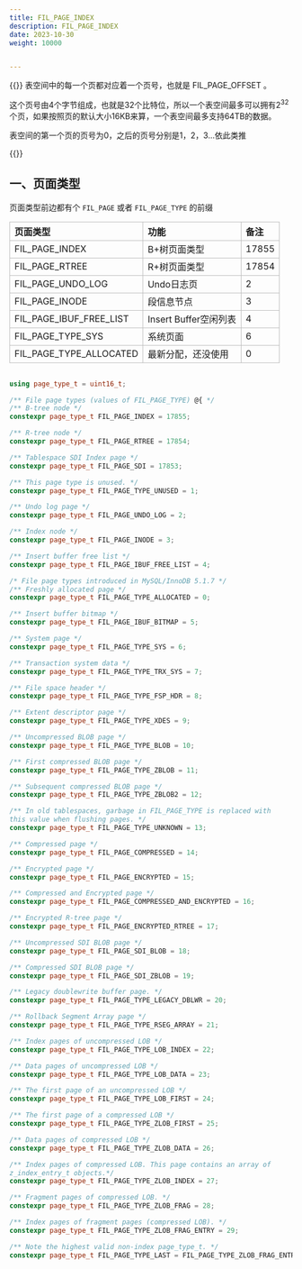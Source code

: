 ```yaml
---
title: FIL_PAGE_INDEX
description: FIL_PAGE_INDEX
date: 2023-10-30
weight: 10000


---
```

<style>
th, td {
  border: 1px solid rgb(190, 190, 190);
}
</style>

{{<alert color="secondary">}}
表空间中的每一个页都对应着一个页号，也就是 FIL_PAGE_OFFSET 。

这个页号由4个字节组成，也就是32个比特位，所以一个表空间最多可以拥有$2^{32}$个页，如果按照页的默认大小16KB来算，一个表空间最多支持64TB的数据。

表空间的第一个页的页号为0，之后的页号分别是1，2，3...依此类推

{{</alert>}}



## 一、页面类型

页面类型前边都有个 `FIL_PAGE` 或者 `FIL_PAGE_TYPE` 的前缀

| 页面类型                | 功能                  | 备注  |
| :---------------------- | :-------------------- | :---- |
| FIL_PAGE_INDEX          | B+树页面类型          | 17855 |
| FIL_PAGE_RTREE          | R+树页面类型          | 17854 |
| FIL_PAGE_UNDO_LOG       | Undo日志页            | 2     |
| FIL_PAGE_INODE          | 段信息节点            | 3     |
| FIL_PAGE_IBUF_FREE_LIST | Insert Buffer空闲列表 | 4     |
| FIL_PAGE_TYPE_SYS       | 系统页面              | 6     |
| FIL_PAGE_TYPE_ALLOCATED | 最新分配，还没使用    | 0     |


```c++

using page_type_t = uint16_t;

/** File page types (values of FIL_PAGE_TYPE) @{ */
/** B-tree node */
constexpr page_type_t FIL_PAGE_INDEX = 17855;

/** R-tree node */
constexpr page_type_t FIL_PAGE_RTREE = 17854;

/** Tablespace SDI Index page */
constexpr page_type_t FIL_PAGE_SDI = 17853;

/** This page type is unused. */
constexpr page_type_t FIL_PAGE_TYPE_UNUSED = 1;

/** Undo log page */
constexpr page_type_t FIL_PAGE_UNDO_LOG = 2;

/** Index node */
constexpr page_type_t FIL_PAGE_INODE = 3;

/** Insert buffer free list */
constexpr page_type_t FIL_PAGE_IBUF_FREE_LIST = 4;

/* File page types introduced in MySQL/InnoDB 5.1.7 */
/** Freshly allocated page */
constexpr page_type_t FIL_PAGE_TYPE_ALLOCATED = 0;

/** Insert buffer bitmap */
constexpr page_type_t FIL_PAGE_IBUF_BITMAP = 5;

/** System page */
constexpr page_type_t FIL_PAGE_TYPE_SYS = 6;

/** Transaction system data */
constexpr page_type_t FIL_PAGE_TYPE_TRX_SYS = 7;

/** File space header */
constexpr page_type_t FIL_PAGE_TYPE_FSP_HDR = 8;

/** Extent descriptor page */
constexpr page_type_t FIL_PAGE_TYPE_XDES = 9;

/** Uncompressed BLOB page */
constexpr page_type_t FIL_PAGE_TYPE_BLOB = 10;

/** First compressed BLOB page */
constexpr page_type_t FIL_PAGE_TYPE_ZBLOB = 11;

/** Subsequent compressed BLOB page */
constexpr page_type_t FIL_PAGE_TYPE_ZBLOB2 = 12;

/** In old tablespaces, garbage in FIL_PAGE_TYPE is replaced with
this value when flushing pages. */
constexpr page_type_t FIL_PAGE_TYPE_UNKNOWN = 13;

/** Compressed page */
constexpr page_type_t FIL_PAGE_COMPRESSED = 14;

/** Encrypted page */
constexpr page_type_t FIL_PAGE_ENCRYPTED = 15;

/** Compressed and Encrypted page */
constexpr page_type_t FIL_PAGE_COMPRESSED_AND_ENCRYPTED = 16;

/** Encrypted R-tree page */
constexpr page_type_t FIL_PAGE_ENCRYPTED_RTREE = 17;

/** Uncompressed SDI BLOB page */
constexpr page_type_t FIL_PAGE_SDI_BLOB = 18;

/** Compressed SDI BLOB page */
constexpr page_type_t FIL_PAGE_SDI_ZBLOB = 19;

/** Legacy doublewrite buffer page. */
constexpr page_type_t FIL_PAGE_TYPE_LEGACY_DBLWR = 20;

/** Rollback Segment Array page */
constexpr page_type_t FIL_PAGE_TYPE_RSEG_ARRAY = 21;

/** Index pages of uncompressed LOB */
constexpr page_type_t FIL_PAGE_TYPE_LOB_INDEX = 22;

/** Data pages of uncompressed LOB */
constexpr page_type_t FIL_PAGE_TYPE_LOB_DATA = 23;

/** The first page of an uncompressed LOB */
constexpr page_type_t FIL_PAGE_TYPE_LOB_FIRST = 24;

/** The first page of a compressed LOB */
constexpr page_type_t FIL_PAGE_TYPE_ZLOB_FIRST = 25;

/** Data pages of compressed LOB */
constexpr page_type_t FIL_PAGE_TYPE_ZLOB_DATA = 26;

/** Index pages of compressed LOB. This page contains an array of
z_index_entry_t objects.*/
constexpr page_type_t FIL_PAGE_TYPE_ZLOB_INDEX = 27;

/** Fragment pages of compressed LOB. */
constexpr page_type_t FIL_PAGE_TYPE_ZLOB_FRAG = 28;

/** Index pages of fragment pages (compressed LOB). */
constexpr page_type_t FIL_PAGE_TYPE_ZLOB_FRAG_ENTRY = 29;

/** Note the highest valid non-index page_type_t. */
constexpr page_type_t FIL_PAGE_TYPE_LAST = FIL_PAGE_TYPE_ZLOB_FRAG_ENTRY;

```

